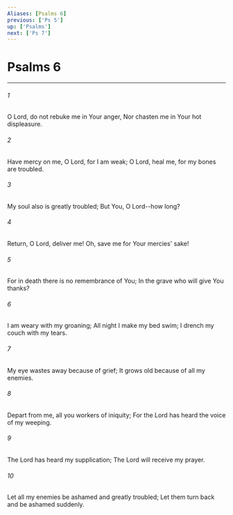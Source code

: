 ```yaml
---
Aliases: [Psalms 6]
previous: ['Ps 5']
up: ['Psalms']
next: ['Ps 7']
---
```

# Psalms 6

***


###### 1 
O Lord, do not rebuke me in Your anger, Nor chasten me in Your hot displeasure. 

###### 2 
Have mercy on me, O Lord, for I am weak; O Lord, heal me, for my bones are troubled. 

###### 3 
My soul also is greatly troubled; But You, O Lord--how long? 

###### 4 
Return, O Lord, deliver me! Oh, save me for Your mercies' sake! 

###### 5 
For in death there is no remembrance of You; In the grave who will give You thanks? 

###### 6 
I am weary with my groaning; All night I make my bed swim; I drench my couch with my tears. 

###### 7 
My eye wastes away because of grief; It grows old because of all my enemies. 

###### 8 
Depart from me, all you workers of iniquity; For the Lord has heard the voice of my weeping. 

###### 9 
The Lord has heard my supplication; The Lord will receive my prayer. 

###### 10 
Let all my enemies be ashamed and greatly troubled; Let them turn back and be ashamed suddenly.
